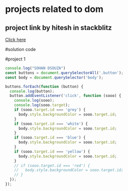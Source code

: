 # projects related to dom

## project link by hitesh in stackblitz
[Click here](https://stackblitz.com/edit/dom-project-chaiaurcode-p8ggubhq?file=1-colorChanger%2Fchaiaurcode.js,1-colorChanger%2Findex.html)


#solution code 

#project 1

``` javascript
console.log("SOHAN DSOUZA")
const buttons = document.querySelectorAll('.button');
const body = document.querySelector('body');

buttons.forEach(function (button) {
  console.log(button);
  button.addEventListener('click', function (sooo) {
    console.log(sooo);
    console.log(sooo.target);
    if (sooo.target.id === 'grey') {
      body.style.backgroundColor = sooo.target.id;
    }
    if (sooo.target.id === 'white') {
      body.style.backgroundColor = sooo.target.id;
    }
    if (sooo.target.id === 'blue') {
      body.style.backgroundColor = sooo.target.id;
    }
    if (sooo.target.id === 'yellow') {
      body.style.backgroundColor = sooo.target.id;
    }
    // if (sooo.target.id === 'red') {
    //   body.style.backgroundColor = sooo.target.id;
    // }
  });
});


```
